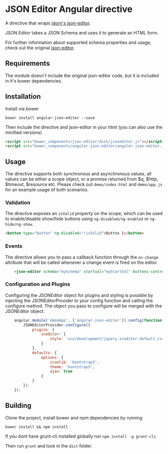 JSON Editor Angular directive
=============================

A directive that wraps [jdorn's json-editor](https://github.com/jdorn/json-editor).

JSON Editor takes a JSON Schema and uses it to generate an HTML form.

For further information about supported schema properties and usage, check out the original [json-editor](https://github.com/jdorn/json-editor).

Requirements
----------------

The module doesn't include the original json-editor code, but it is included in it's bower dependencies.

Installation
------------

Install via bower

    bower install angular-json-editor --save
    
Then include the directive and json-editor in your html (you can also use the minified versions)
    
```html
<script src="bower_components/json-editor/dist/jsoneditor.js"></script>
<script src="bower_components/angular-json-editor/angular-json-editor.js"></script>
```

Usage
-----

The directive supports both synchronous and asynchronous values, all values can be either a scope object, or a promise returned from $q, $http, $timeout, $resource etc.
Please check out `demo/index.html` and `demo/app.js` for an example usage of both scenarios.

### Validation
The directive exposes an `isValid` property on the scope, which can be used to enable/disable show/hide buttons using `ng-disabled/ng-enabled` or `ng-hide/ng-show`.
```html
<button type="button" ng-disabled="!isValid">Button 1</button>
```

### Events
The directive allows you to pass a callback function through the `on-change` attribute that will be called whenever a change event is fired on the editor.
```html
    <json-editor schema="mySchema" startval="myStartVal" buttons-controller="SyncButtonsController" on-change="onChange()">
```

### Configuration and Plugins
Configuring the JSONEditor object for plugins and styling is possible by injecting the JSONEditorProvider to your config function and calling the configure method.
The object you pass to configure will be merged with the JSONEditor object.

```javascript
    angular.module('demoApp', ['angular-json-editor']).config(function (JSONEditorProvider) {
        JSONEditorProvider.configure({
            plugins: {
                sceditor: {
                    style: 'sce/development/jquery.sceditor.default.css'
                }
            },
            defaults: {
                options: {
                    iconlib: 'bootstrap3',
                    theme: 'bootstrap3',
                    ajax: true
                }
            }
        }); 
    });

```

Building
---------

Clone the project, install bower and npm dependencies by running

    bower install && npm install

If you dont have grunt-cli installed globally run `npm install -g grunt-cli`

Then run `grunt` and look in the `dist` folder.
